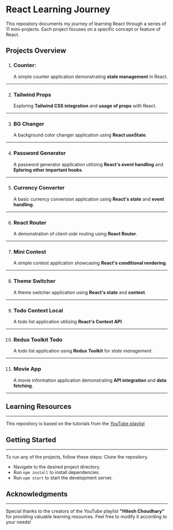 # React Learning Journey
This repository documents my journey of learning React through a series of 11 mini-projects. Each project focuses on a specific concept or feature of React.

## Projects Overview
1. ### Counter:
    A simple counter application demonstrating __state management__ in React.
--------------------
2. ### Tailwind Props
    Exploring __Tailwind CSS integration__ and __usage of props__ with React.
--------------------
3. ### BG Changer
    A background color changer application using __React useState__.
--------------------
4. ### Password Generator
    A password generator application utilizing __React's event handling__ and __Eploring other important hooks__.
--------------------
5. ### Currency Converter
    A basic currency conversion application using __React's state__ and __event handling__.
--------------------
6. ### React Router
    A demonstration of _client-side_ routing using __React Router__.
--------------------

7. ### Mini Contest
    A simple contest application showcasing __React's conditional rendering__.
--------------------
8. ### Theme Switcher
    A theme switcher application using __React's state__ and __context__.
--------------------
9. ### Todo Context Local
    A todo list application utilizing __React's Context API__.
--------------------
10. ### Redux Toolkit Todo
    A todo list application using __Redux Toolkit__ for _state management_.
--------------------
11. ### Movie App
    A movie information application demonstrating __API integration__ and __data fetching__.
--------------------

## Learning Resources
--------------------
This repository is based on the tutorials from the [YouTube playlist](https://www.youtube.com/playlist?list=PLu71SKxNbfoDqgPchmvIsL4hTnJIrtige)

## Getting Started
---------------
To run any of the projects, follow these steps:
Clone the repository.
- Navigate to the desired project directory.
- Run `npm install` to install dependencies.
- Run `npm start` to start the development server.

## Acknowledgments
---------------
Special thanks to the creators of the YouTube playlist __"Hitesh Choudhary"__ for providing valuable learning resources.
Feel free to modify it according to your needs!
